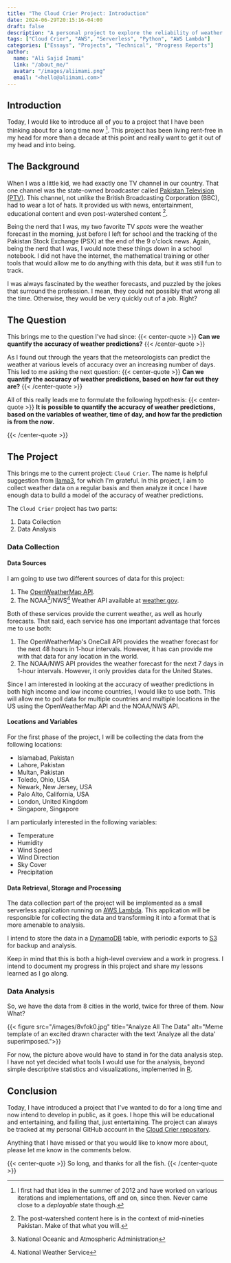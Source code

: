 ```yaml
---
title: "The Cloud Crier Project: Introduction"
date: 2024-06-29T20:15:16-04:00
draft: false
description: "A personal project to explore the reliability of weather forecasts - using data science and AWS tools to analyze temperature, humidity, wind speed, and more."
tags: ["Cloud Crier", "AWS", "Serverless", "Python", "AWS Lambda"]
categories: ["Essays", "Projects", "Technical", "Progress Reports"]
author:
  name: "Ali Sajid Imami"
  link: "/about_me/"
  avatar: "/images/aliimami.png"
  email: "<hello@aliimami.com>"
---
```


## Introduction

Today, I would like to introduce all of you to a project that I have been thinking about
for a long time now [^1]. This project has been living rent-free in my head for
more than a decade at this point and really want to get it out of my head and
into being.

## The Background

When I was a little kid, we had exactly one TV channel in our country. That one
channel was the state-owned broadcaster called [Pakistan Television (PTV)](https://en.wikipedia.org/wiki/Pakistan_Television_Corporation). This channel, not unlike the British Broadcasting Corporation (BBC), had to wear a lot of hats. It provided us with news, entertainment, educational content and even
post-watershed content [^2].

Being the nerd that I was, my two favorite TV _spots_ were the weather forecast
in the morning, just before I left for school and the tracking of the Pakistan Stock
Exchange (PSX) at the end of the 9 o'clock news. Again, being the nerd that I was,
I would note these things down in a school notebook. I did not have the internet,
the mathematical training or other tools that would allow me to do anything with
this data, but it was still fun to track.

I was always fascinated by the weather forecasts, and puzzled by the jokes that
surround the profession. I mean, they could not possibly that wrong all the time.
Otherwise, they would be very quickly out of a job. Right?

## The Question

This brings me to the question I've had since:
{{< center-quote >}}
**Can we quantify the accuracy of weather predictions?**
{{< /center-quote >}}

As I found out through the years that the meteorologists can predict the weather
at various levels of accuracy over an increasing number of days. This led to me
asking the next question:
{{< center-quote >}}
**Can we quantify the accuracy of weather predictions, based on how far out they are?**
{{< /center-quote >}}

All of this really leads me to formulate the following hypothesis:
{{< center-quote >}}
**It is possible to quantify the accuracy of weather predictions, based on the variables of weather, time of day, and how far the prediction is from the _now_.**

{{< /center-quote >}}

## The Project

This brings me to the current project: `Cloud Crier`. The name is helpful suggestion
from [llama3](https://llama.meta.com/llama3/), for which I'm grateful. In this
project, I aim to collect weather data on a regular basis and then analyze it
once I have enough data to build a model of the accuracy of weather predictions.

The `Cloud Crier` project has two parts:

1. Data Collection
2. Data Analysis

### Data Collection

#### Data Sources

I am going to use two different sources of data for this project:

1. The [OpenWeatherMap API](https://openweathermap.org/api).
2. The NOAA[^3]/NWS[^4] Weather API available at [weather.gov](https://www.weather.gov/documentation/services-web-api).

Both of these services provide the current weather, as well as hourly forecasts. That said,
each service has one important advantage that forces me to use both:

1. The OpenWeatherMap's OneCall API provides the weather forecast for the next 48 hours in 1-hour intervals. However, it has can provide me with that data for any location in the world.
2. The NOAA/NWS API provides the weather forecast for the next 7 days in 1-hour intervals. However, it only provides data for the United States.

Since I am interested in looking at the accuracy of weather predictions in both
high income and low income countries, I would like to use both. This will allow
me to poll data for multiple countries and multiple locations in the US using the
OpenWeatherMap API and the NOAA/NWS API.

#### Locations and Variables

For the first phase of the project, I will be collecting the data from the following
locations:

- Islamabad, Pakistan
- Lahore, Pakistan
- Multan, Pakistan
- Toledo, Ohio, USA
- Newark, New Jersey, USA
- Palo Alto, California, USA
- London, United Kingdom
- Singapore, Singapore

I am particularly interested in the following variables:

- Temperature
- Humidity
- Wind Speed
- Wind Direction
- Sky Cover
- Precipitation

#### Data Retrieval, Storage and Processing

The data collection part of the project will be implemented as a small serverless
application running on [AWS Lambda](https://aws.amazon.com/lambda/). This application
will be responsible for collecting the data and transforming it into a format
that is more amenable to analysis.

I intend to store the data in a [DynamoDB](https://aws.amazon.com/dynamodb/) table,
with periodic exports to [S3](https://aws.amazon.com/s3/) for backup and analysis.

Keep in mind that this is both a high-level overview and a work in progress. I intend to
document my progress in this project and share my lessons learned as I go along.

### Data Analysis

So, we have the data from 8 cities in the world, twice for three of them. Now What?

{{< figure src="/images/8vfok0.jpg" title="Analyze All The Data" alt="Meme template of an excited drawn character with the text 'Analyze all the data' superimposed.">}}

For now, the picture above would have to stand in for the data analysis step. I
have not yet decided what tools I would use for the analysis, beyond simple
descriptive statistics and visualizations, implemented in [R](https://www.r-project.org/).

## Conclusion

Today, I have introduced a project that I've wanted to do for a long time and now intend
to develop in public, as it goes. I hope this will be educational and entertaining,
and failing that, just entertaining. The project can always be tracked at my
personal GitHub account in the [Cloud Crier repository](https://github.com/AliSajid/cloudcrier-app).

Anything that I have missed or that you would like to know more about, please let me
know in the comments below.

{{< center-quote >}}
So long, and thanks for all the fish.
{{< /center-quote >}}

[^1]:
    I first had that idea in the summer of 2012 and have worked on various
    iterations and implementations, off and on, since then. Never came close to
    a _deployable_ state though.

[^2]:
    The post-watershed content here is in the context of mid-nineties Pakistan.
    Make of that what you will.

[^3]: National Oceanic and Atmospheric Administration

[^4]: National Weather Service
